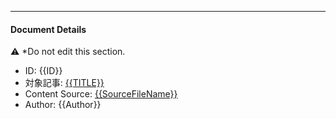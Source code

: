 

---

#### Document Details

⚠ *Do not edit this section.

* ID: {{ID}}
* 対象記事: [{{TITLE}}]({{PostURL}})
* Content Source: [{{SourceFileName}}]({{SourceFilePath}})
* Author: {{Author}}